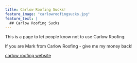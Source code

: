 ```yaml
---
title: Carlow Roofing Sucks!
feature_image: "carlowroofingsucks.jpg"
feature_text: |
  ## Carlow Roofing Sucks
---
```


This is a page to let people know not to use Carlow Roofing

If you are Mark from Carlow Roofing - give me my money back!

[carlow roofing website](https://www.carlowroofing.ie/)
